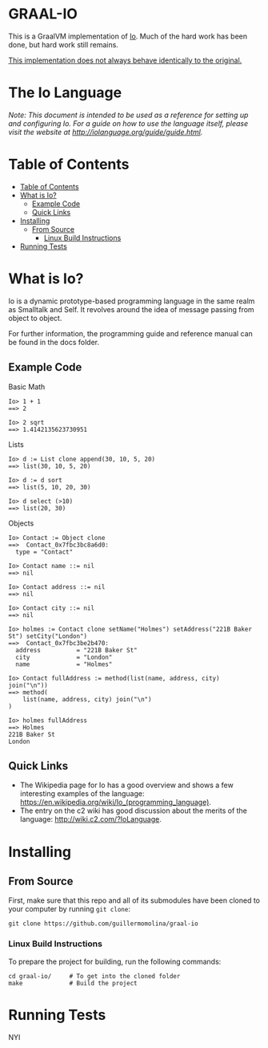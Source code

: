 # GRAAL-IO

This is a GraalVM implementation of [Io](http://iolanguage.org/). Much of the hard work has been done, but hard work still remains.

[This implementation does not always behave identically to the original.](#the-io-language)

# The Io Language

_Note: This document is intended to be used as a reference for setting up and configuring Io. For a guide on how to use the language itself, please visit the website at <http://iolanguage.org/guide/guide.html>._

# Table of Contents

* [Table of Contents](#table-of-contents)
* [What is Io?](#what-is-io)
	* [Example Code](#example-code)
	* [Quick Links](#quick-links)
* [Installing](#installing)
	* [From Source](#from-source)
		* [Linux Build Instructions](#linux-build-instructions)
* [Running Tests](#running-tests)

What is Io?
=====

Io is a dynamic prototype-based programming language in the same realm as
Smalltalk and Self. It revolves around the idea of message passing from object
to object.

For further information, the programming guide and reference manual can be found
in the docs folder.


Example Code
---
Basic Math

```Io
Io> 1 + 1
==> 2

Io> 2 sqrt
==> 1.4142135623730951
```

Lists

```Io
Io> d := List clone append(30, 10, 5, 20)
==> list(30, 10, 5, 20)

Io> d := d sort
==> list(5, 10, 20, 30)

Io> d select (>10)
==> list(20, 30)
```

Objects

```Io
Io> Contact := Object clone
==>  Contact_0x7fbc3bc8a6d0:
  type = "Contact"

Io> Contact name ::= nil
==> nil

Io> Contact address ::= nil
==> nil

Io> Contact city ::= nil
==> nil

Io> holmes := Contact clone setName("Holmes") setAddress("221B Baker St") setCity("London")
==>  Contact_0x7fbc3be2b470:
  address          = "221B Baker St"
  city             = "London"
  name             = "Holmes"

Io> Contact fullAddress := method(list(name, address, city) join("\n"))
==> method(
    list(name, address, city) join("\n")
)

Io> holmes fullAddress
==> Holmes
221B Baker St
London
```




Quick Links
---
* The Wikipedia page for Io has a good overview and shows a few interesting
  examples of the language:
  <https://en.wikipedia.org/wiki/Io_(programming_language)>.
* The entry on the c2 wiki has good discussion about the merits of the language:
  <http://wiki.c2.com/?IoLanguage>.


Installing
==========

From Source
---

First, make sure that this repo and all of its submodules have been cloned to
your computer by running `git clone`:

```
git clone https://github.com/guillermomolina/graal-io
```

### Linux Build Instructions

To prepare the project for building, run the following commands:

```
cd graal-io/     # To get into the cloned folder
make             # Build the project
```


Running Tests
===

NYI